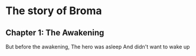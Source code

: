# The story of Broma

## Chapter 1: The Awakening
But before the awakening,
The hero was asleep
And didn't want to wake up
